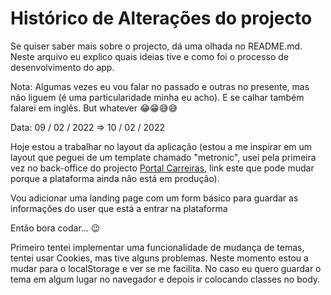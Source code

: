 # Histórico de Alterações do projecto

Se quiser saber mais sobre o projecto, dá uma olhada no README.md. Neste arquivo eu explico quais ideias tive e como foi o processo de desenvolvimento do app.

Nota: Algumas vezes eu vou falar no passado e outras no presente, mas não liguem (é uma particularidade minha eu acho). E se calhar também falarei em inglês. But whatever 😂😁😅😅


Data: 09 / 02 / 2022 => 10 / 02 / 2022

Hoje estou a trabalhar no layout da aplicação (estou a me inspirar em um layout que peguei de um template chamado "metronic", usei pela primeira vez no back-office do projecto [Portal Carreiras](http://portal-carreiras-bo.herokuapp.com), link este que pode mudar porque a plataforma ainda não está em produção).

Vou adicionar uma landing page com um form básico para guardar as informações do user que está a entrar na plataforma

Então bora codar... 😉

Primeiro tentei implementar uma funcionalidade de mudança de temas, tentei usar Cookies, mas tive alguns problemas. Neste momento estou a mudar para o localStorage e ver se me facilita. No caso eu quero guardar o tema em algum lugar no navegador e depois ir colocando classes no body.